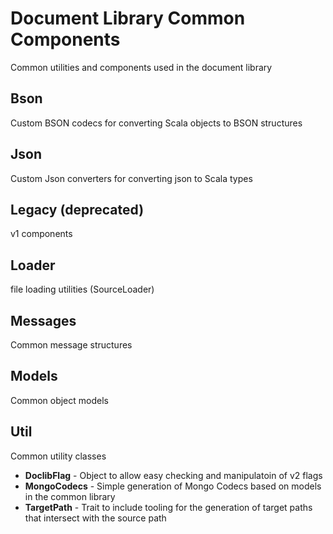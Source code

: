 # Document Library Common Components

Common utilities and components used in the document library

## Bson
Custom BSON codecs for converting Scala objects to BSON structures

## Json
Custom Json converters for converting json to Scala types

## Legacy (deprecated)
v1 components

## Loader
file loading utilities (SourceLoader)

## Messages
Common message structures

## Models
Common object models

## Util
Common utility classes

* **DoclibFlag** - Object to allow easy checking and manipulatoin of v2 flags
* **MongoCodecs** - Simple generation of Mongo Codecs based on models in the common library
* **TargetPath** - Trait to include tooling for the generation of target paths that intersect with the source path